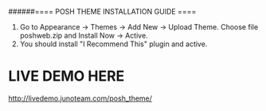 ######==== POSH THEME INSTALLATION GUIDE ====
1. Go to  Appearance -> Themes -> Add New -> Upload Theme. Choose file poshweb.zip and Install Now -> Active.
2. You should install "I Recommend This" plugin and active.
# LIVE DEMO HERE
http://livedemo.junoteam.com/posh_theme/
